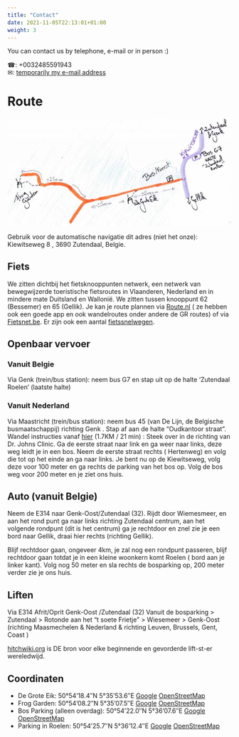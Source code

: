 ```yaml
---
title: "Contact"
date: 2021-11-05T22:13:01+01:00
weight: 3
---
```


You can contact us by telephone, e-mail or in person :)
<!--more-->

☎: +0032485591943  
✉: [temporarily my e-mail address](jurjenm@yahoo.com)

# Route
![De laatste 200m het bos in](map.jpg)

Gebruik voor de automatische navigatie dit adres (niet het onze): Kiewitseweg 8 , 3690 Zutendaal, Belgie.

## Fiets
We zitten dichtbij het fietsknooppunten netwerk, een netwerk van bewegwijzerde
toeristische fietsroutes in Vlaanderen, Nederland en in mindere mate Duitsland
en Wallonië.  We zitten tussen knooppunt 62 (Bessemer) en 65 (Gellik). Je kan
je route plannen via [Route.nl](http://route.nl) ( ze hebben ook een goede app en ook wandelroutes
onder andere de GR routes) of via [Fietsnet.be](http://fietsnet.be).  Er zijn ook een aantal
[fietssnelwegen](http://fietssnelwegen.be).

## Openbaar vervoer

### Vanuit Belgie

Via Genk (trein/bus station): neem bus G7 en stap uit op de halte ‘Zutendaal Roelen’ (laatste halte)

### Vanuit Nederland
Via Maastricht (trein/bus station): neem bus 45 (van De Lijn, de Belgische busmaatschappij) richting Genk . Stap af aan de halte “Oudkantoor straat”.
Wandel instructies vanaf [hier](https://www.google.be/maps/dir/Lanaken+Oud+Kantoorstraat,+3620+Lanaken/50.9051407,5.5981976/@50.9101071,5.5959734,15z/data=!4m14!4m13!1m10!1m1!1s0x47c0dd1fb9afc865:0x6f138c71813c70dd!2m2!1d5.6107507!2d50.9179786!3m4!1m2!1d5.6106575!2d50.9133091!3s0x47c0dd1f30e8e50f:0x73f7ea428989f53e!1m0!3e2) (1.7KM / 21 min) : Steek over in de richting van Dr. Johns Clinic. Ga de eerste straat naar link en ga weer naar links, deze weg leidt je in een bos. Neem de eerste straat rechts ( Hertenweg) en volg die tot op het einde an ga naar links. Je bent nu op de Kiewitseweg, volg deze voor 100 meter en ga rechts de parking van het bos op. Volg de bos weg voor 200 meter en je ziet ons huis.

## Auto (vanuit Belgie)

Neem de E314 naar Genk-Oost/Zutendaal (32). Rijdt door Wiemesmeer, en aan het
rond punt ga naar links richting Zutendaal centrum, aan het volgende rondpunt
(dit is het centrum) ga je rechtdoor en znel zie je een bord naar Gellik, draai
hier rechts (richting Gellik).

Blijf rechtdoor gaan, ongeveer 4km, je zal nog een rondpunt passeren, blijf
rechtdoor gaan totdat je in een kleine woonkern komt Roelen ( bord aan je
linker kant). Volg nog 50 meter en sla rechts de bosparking op, 200 meter
verder zie je ons huis.

## Liften

Via E314 Afrit/Oprit Genk-Oost /Zutendaal (32) Vanuit de bosparking > Zutendaal > Rotonde aan het “t soete Frietje” > Wiesemeer > Genk-Oost (richting Maasmechelen & Nederland & richting Leuven, Brussels, Gent, Coast )

[hitchwiki.org](http://hitchwiki.org) is DE bron voor elke beginnende en gevorderde lift-st-er wereledwijd.

## Coordinaten

- De Grote Eik: 50°54’18.4″N 5°35’53.6″E [Google](https://goo.gl/maps/bs8xUf2m52xZtdcz8) [OpenStreetMap](https://www.openstreetmap.org/#map=18/50.90516/5.59834)
- Frog Garden: 50°54’08.2″N 5°35’07.5″E [Google](https://www.google.be/maps/place/50%C2%B054'07.1%22N+5%C2%B035'07.2%22E/@50.902178,5.5856704,259m/data=!3m1!1e3!4m13!1m6!3m5!1s0x47c0dd10d0b7bb9f:0x8b368699156552ee!2sZutendaal+Roelen!8m2!3d50.9071204!4d5.6036948!3m5!1s0x0:0x0!7e2!8m2!3d50.9019609!4d5.5853209) [OpenStreetMap](https://www.openstreetmap.org/note/2528692)
- Bos Parking (alleen overdag): 50°54’22.0″N 5°36’07.6″E [Google](https://goo.gl/maps/fEcHHJ2PMcyCt2q19) [OpenStreetMap](https://www.openstreetmap.org/#map=19/50.90609/5.60198)
- Parking in Roelen:  50°54’25.7″N 5°36’12.4″E [Google](https://goo.gl/maps/QFrBwc9r6NqM9u2R6) [OpenStreetMap](https://www.openstreetmap.org/#map=19/50.90719/5.60351)
